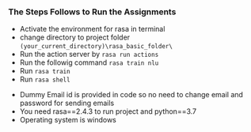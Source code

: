 ### The Steps Follows to Run the Assignments
- Activate the environment for rasa in terminal
- change directory to project folder `(your_current_directory)\rasa_basic_folder\`
- Run the action server by `rasa run actions`
- Run the followig command `rasa train nlu` 
- Run `rasa train`
- Run `rasa shell`

* Dummy Email id is provided in code so no need to change email and password for sending emails
* You need rasa==2.4.3 to run project and python==3.7
* Operating system is windows